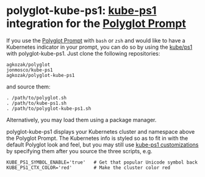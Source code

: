 # polyglot-kube-ps1: [kube-ps1](https://github.com/jonmosco/kube-ps1) integration for the [Polyglot Prompt](https://github.com/agkozak/polyglot)

If you use the [Polyglot Prompt](https://github.com/agkozak/polyglot) with `bash` or `zsh` and would like to have a Kubernetes indicator in your prompt, you can do so by using the [kube/ps1](https://github.com/jonmosco/kube-ps1) with polyglot-kube-ps1. Just clone the following repositories:

    agkozak/polyglot
    jonmosco/kube-ps1
    agkozak/polyglot-kube-ps1

and source them:

    . /path/to/polyglot.sh
    . /path/to/kube-ps1.sh
    . /path/to/polyglot-kube-ps1.sh

Alternatively, you may load them using a package manager.

polyglot-kube-ps1 displays your Kubernetes cluster and namespace above the Polyglot Prompt. The Kubernetes info is styled so as to fit in with the default Polyglot look and feel, but you may still use [kube-ps1 customizations](https://github.com/jonmosco/kube-ps1/blob/master/README.md#customization) by specifying them after you source the three scripts, e.g.

    KUBE_PS1_SYMBOL_ENABLE='true'	# Get that popular Unicode symbol back
    KUBE_PS1_CTX_COLOR='red'		# Make the cluster color red
